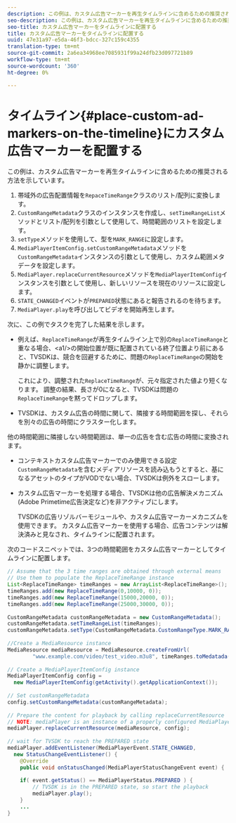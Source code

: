 ```yaml
---
description: この例は、カスタム広告マーカーを再生タイムラインに含めるための推奨される方法を示しています。
seo-description: この例は、カスタム広告マーカーを再生タイムラインに含めるための推奨される方法を示しています。
seo-title: カスタム広告マーカーをタイムラインに配置する
title: カスタム広告マーカーをタイムラインに配置する
uuid: 47e31a97-e5da-46f3-bdcc-327c159c4355
translation-type: tm+mt
source-git-commit: 2a6ea34968ee7085931f99a24dfb23d097721b89
workflow-type: tm+mt
source-wordcount: '360'
ht-degree: 0%

---
```



# タイムライン{#place-custom-ad-markers-on-the-timeline}にカスタム広告マーカーを配置する

この例は、カスタム広告マーカーを再生タイムラインに含めるための推奨される方法を示しています。

1. 帯域外の広告配置情報を`RepaceTimeRange`クラスのリスト/配列に変換します。
1. `CustomRangeMetadata`クラスのインスタンスを作成し、`setTimeRangeList`メソッドとリスト/配列を引数として使用して、時間範囲のリストを設定します。
1. `setType`メソッドを使用して、型を`MARK_RANGE`に設定します。
1. `MediaPlayerItemConfig.setCustomRangeMetadata`メソッドを`CustomRangeMetadata`インスタンスの引数として使用し、カスタム範囲メタデータを設定します。
1. `MediaPlayer.replaceCurrentResource`メソッドを`MediaPlayerItemConfig`インスタンスを引数として使用し、新しいリソースを現在のリソースに設定します。
1. `STATE_CHANGED`イベントが`PREPARED`状態にあると報告されるのを待ちます。
1. `MediaPlayer.play`を呼び出してビデオを開始再生します。

次に、この例でタスクを完了した結果を示します。

* 例えば、`ReplaceTimeRange`が再生タイムライン上で別の`ReplaceTimeRange`と重なる場合、&lt;a1/>の開始位置が既に配置されている終了位置より前にあると、TVSDKは、競合を回避するために、問題の`ReplaceTimeRange`の開始を静かに調整します。

   これにより、調整された`ReplaceTimeRange`が、元々指定された値より短くなります。 調整の結果、長さが0になると、TVSDKは問題の`ReplaceTimeRange`を黙ってドロップします。

* TVSDKは、カスタム広告の時間に関して、隣接する時間範囲を探し、それらを別々の広告の時間にクラスター化します。

他の時間範囲に隣接しない時間範囲は、単一の広告を含む広告の時間に変換されます。

* コンテキストカスタム広告マーカーでのみ使用できる設定`CustomRangeMetadata`を含むメディアリソースを読み込もうとすると、基になるアセットのタイプがVODでない場合、TVSDKは例外をスローします。

* カスタム広告マーカーを処理する場合、TVSDKは他の広告解決メカニズム(Adobe Primetime広告決定など)を非アクティブにします。

   TVSDKの広告リゾルバーモジュールや、カスタム広告マーカーメカニズムを使用できます。 カスタム広告マーカーを使用する場合、広告コンテンツは解決済みと見なされ、タイムラインに配置されます。

次のコードスニペットでは、3つの時間範囲をカスタム広告マーカーとしてタイムラインに配置します。

```java
// Assume that the 3 time ranges are obtained through external means 
// Use them to populate the ReplaceTimeRange instance 
List<ReplaceTimeRange> timeRanges = new ArrayList<ReplaceTimeRange>(); 
timeRanges.add(new ReplaceTimeRange(0,10000, 0)); 
timeRanges.add(new ReplaceTimeRange(15000,20000, 0)); 
timeRanges.add(new ReplaceTimeRange(25000,30000, 0)); 
 
CustomRangeMetadata customRangeMetadata = new CustomRangeMetadata(); 
customRangeMetadata.setTimeRangeList(timeRanges); 
customRangeMetadata.setType(CustomRangeMetadata.CustomRangeType.MARK_RANGE); 
 
//Create a MediaResource instance 
MediaResource mediaResource = MediaResource.createFromUrl( 
        "www.example.com/video/test_video.m3u8", timeRanges.toMedatada(null)); 
 
// Create a MediaPlayerItemConfig instance 
MediaPlayerItemConfig config =  
  new MediaPlayerItemConfig(getActivity().getApplicationContext()); 
 
// Set customRangeMetadata 
config.setCustomRangeMetadata(customRangeMetadata); 
 
// Prepare the content for playback by calling replaceCurrentResource 
// NOTE: mediaPlayer is an instance of a properly configured MediaPlayer  
mediaPlayer.replaceCurrentResource(mediaResource, config); 
 
// wait for TVSDK to reach the PREPARED state 
mediaPlayer.addEventListener(MediaPlayerEvent.STATE_CHANGED,  
  new StatusChangeEventListener() { 
    @Override 
    public void onStatusChanged(MediaPlayerStatusChangeEvent event) { 
 
    if( event.getStatus() == MediaPlayerStatus.PREPARED ) { 
        // TVSDK is in the PREPARED state, so start the playback  
        mediaPlayer.play(); 
    } 
    ... 
}
```
